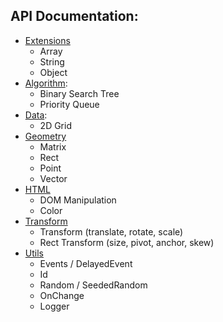 ## API Documentation:
* [Extensions](./utils/extension/Readme.md)
    * Array
    * String
    * Object
* [Algorithm](./algorithm/Readme.md):
    * Binary Search Tree
    * Priority Queue
* [Data](./data/Readme.md):
    * 2D Grid
* [Geometry](./geometry/Readme.md)
    * Matrix
    * Rect
    * Point
    * Vector
* [HTML](./html/Readme.md)
    * DOM Manipulation
    * Color
* [Transform](./transform/Readme.md)
    * Transform (translate, rotate, scale)
    * Rect Transform (size, pivot, anchor, skew)
* [Utils](./utils/Readme.md)
    * Events / DelayedEvent
    * Id
    * Random / SeededRandom
    * OnChange
    * Logger